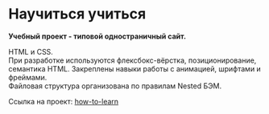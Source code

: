 # Научиться учиться

**Учебный проект - типовой одностраничный сайт.**

HTML и CSS.  
При разработке используются флексбокс-вёрстка, позиционирование, семантика HTML. Закреплены навыки работы с анимацией, шрифтами и фреймами.  
Файловая структура организована по правилам Nested БЭМ.

Ссылка на проект: [how-to-learn](https://komkovaa.github.io/how-to-learn/)

